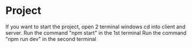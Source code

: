 # Project
If you want to start the project, open 2 terminal windows cd into client and server.
Run the command "npm start" in the 1st terminal
Run the command "npm run dev" in the second terminal
